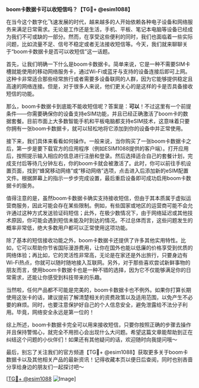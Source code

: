 **boom卡数据卡可以收短信吗？【TG💪+ @esim1088】**

在当今这个数字化飞速发展的时代，越来越多的人开始依赖各种电子设备和网络服务来满足日常需求。无论是工作还是生活，手机、平板、笔记本电脑等设备已经成为我们不可或缺的一部分。然而，在享受这些便利的同时，我们也面临着一些实际问题，比如流量不足、信号不稳定或者无法接收短信等。今天，我们就来聊聊关于“boom卡数据卡是否可以收短信”这一话题。

首先，让我们明确一下什么是boom卡数据卡。简单来说，它是一种不需要SIM卡槽就能使用的移动网络服务卡，通过Wi-Fi或蓝牙与支持的设备连接后即可上网。这种卡非常适合那些经常旅行或者需要多设备联网的人群，因为它能够提供稳定且高速的网络连接。但是，对于很多人来说，他们更关心的是这样的卡是否具备接收短信的功能。

那么，boom卡数据卡到底能不能收短信呢？答案是：**可以**！不过这里有一个前提条件——你需要确保你的设备支持eSIM功能，并且已经正确激活了boom卡的数据套餐。目前市面上大多数智能手机和平板电脑都支持eSIM技术，这意味着只要你拥有一张boom卡数据卡，就可以轻松地将它添加到你的设备中并正常使用。

接下来，我们具体来看看如何操作。一般来说，当你购买了一张boom卡数据卡之后，第一步是要下载官方的应用程序（例如ESIM1088提供的客户端）。打开应用后，按照提示输入相应的信息进行注册和登录。然后选择适合自己的套餐计划，完成支付后等待几分钟左右，你的boom卡就会被激活了。此时，你可以前往手机设置页面，找到“蜂窝移动网络”或“移动网络”选项，点击进入后添加新的eSIM配置文件。根据屏幕上的指示一步步完成设置，最后重启设备即可成功启用boom卡数据卡的服务。

值得注意的是，虽然boom卡数据卡确实支持接收短信，但由于其本质属于虚拟运营商服务，因此可能会存在某些限制。例如，有些国家或地区的运营商可能不会允许通过这种方式发送验证码短信；此外，在极少数情况下，由于网络延迟或其他技术原因，你可能会遇到短信未能及时到达的情况。不过总体而言，这些问题发生的概率非常低，绝大多数用户都可以正常使用这项功能。

除了基本的短信接收功能之外，boom卡数据卡还提供了许多其他实用特性。比如，它可以帮助你节省国际漫游费用，让你在国外也能以低廉的价格享受到优质的网络体验；再比如，它的灵活性非常高，无论是在家还是外出旅行，只要身边有Wi-Fi热点，你就可以随时随地接入互联网。另外，对于那些喜欢尝试新鲜事物的朋友而言，使用boom卡数据卡也是一种不错的选择，因为它不仅能够满足你的日常需求，还能让你感受到科技带来的乐趣。

当然啦，任何产品都不可能是完美的，boom卡数据卡也不例外。如果你打算长期使用这张卡的话，建议提前了解清楚相关的资费政策以及适用范围，以免产生不必要的麻烦。同时，也要注意保护好自己的个人信息安全，避免泄露给不法分子利用。毕竟，网络安全永远是第一位的！

综上所述，boom卡数据卡完全可以用来接收短信，只要你按照正确的步骤去操作并且保持警惕心，就完全不用担心会出现什么大问题。希望这篇文章能帮助到正在纠结这个问题的小伙伴们！如果还有其他疑问的话，欢迎随时向我提问哦～

最后，别忘了关注我们的官方频道【TG💪+ @esim1088】获取更多关于boom卡数据卡以及其他相关产品的最新资讯！记得收藏本页以便日后查阅，同时也别吝啬分享给身边的朋友们一起探讨吧～ 

[[TG💪+ @esim1088](https://t.me/s/esim1088) ![Image](https://i.postimg.cc/4NQfJmqS/Snipaste-2025-05-13-00-14-12.png)]